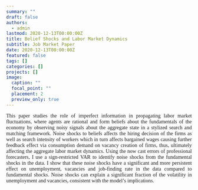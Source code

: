 ```yaml
---
summary: ""
draft: false
authors:
  - admin
lastmod: 2020-12-13T00:00:00Z
title: Belief Shocks and Labor Market Dynamics
subtitle: Job Market Paper
date: 2020-12-13T00:00:00Z
featured: false
tags: []
categories: []
projects: []
image:
  caption: ""
  focal_point: ""
  placement: 2
  preview_only: true
---
```

<p style="font-family:rose;text-align: justify;">This paper studies the role of imperfect information in propagating labor market fluctuations, where agents are rational and form beliefs about the fundamentals of the economy by observing noisy signals about the aggregate state in a stylized search and matching framework. Noise shocks to beliefs affects the hiring decision of the firms as well as search intensity of workers which in turn affects bargained wages causing further feedback effect via consumption demand on vacancy creation of firms, thus, ultimately affecting the aggregate labor market dynamics. Using the now cast errors of professional forecasters, I use a sign-restricted VAR to identify noise shocks from the fundamental shocks in the data. I show that these noise shocks have a significant and more persistent effect on unemployment, vacancies and job-finding rate in the data compared to fundamental shocks. Noise shocks can explain a significant fraction of the volatility in unemployment and vacancies, consistent with the model’s implications. </p>